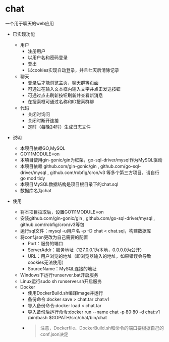 # chat

一个用于聊天的web应用

- 已实现功能
	- 用户
		- 注册用户
		- 以用户名和密码登录
		- 登出
		- 以cookies实现自动登录，并且七天后清除记录
	- 聊天
		- 登录后才能浏览主页、聊天群等页面
		- 可通过在输入文本框内输入文字并点击发送按钮
		- 可通过点击刷新按钮刷新并查看新消息
		- 在搜索框可通过名称和ID搜索群聊
	- 代码
		- 关闭时询问
		- 关闭时断开连接
		- 定时（每晚24时）生成日志文件

- 说明
	- 本项目依赖GO,MySQL
	- GO111MODULE=on
	- 本项目使用gin-gonic/gin为框架，go-sql-driver/mysql作为MySQL驱动
	- 本项目依赖 github.com/gin-gonic/gin , github.com/go-sql-driver/mysql , github.com/robfig/cron/v3 等多个第三方项目，请自行go mod
	  tidy
	- 本项目MySQL数据结构是项目根目录下的chat.sql
	- 数据库名为chat

- 使用
	- 将本项目拉取后，设置GO111MODULE=on
	- 安装github.com/gin-gonic/gin , github.com/go-sql-driver/mysql , github.com/robfig/cron/v3等包
	- 运行sql文件：mysql -u用户名 -p -D chat < chat.sql，构建数据库
	- 将conf.json更改为自己需要的配置
		- Port：服务的端口
		- ServerAddr：服务地址（127.0.0.1为本地，0.0.0.0为公开）
		- URL：用户浏览的地址（即浏览器输入的地址，如果错误会导致cookies无法使用）
		- SourceName：MySQL连接的地址
	- Windows下运行runserver.bat开启服务
	- Linux运行sudo sh runserver.sh开启服务
	- Docker
		- 使用DockerBuild.sh编译image并运行
		- 备份命令:docker save > chat.tar chat:v1
		- 导入备份命令:docker load < chat.tar 
		- 导入备份后运行命令:docker run --name chat -p 80:80 -d chat:v1 /bin/bash  $GOPATH/src/chat/bin/chat
		- > 注意，Dockerfile、DockerBuild.sh和命令的端口要根据自己的conf.json决定
